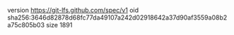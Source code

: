 version https://git-lfs.github.com/spec/v1
oid sha256:3646d82878d68fc77da49107a242d02918642a37d90af3559a08b2a75c805b03
size 1891
